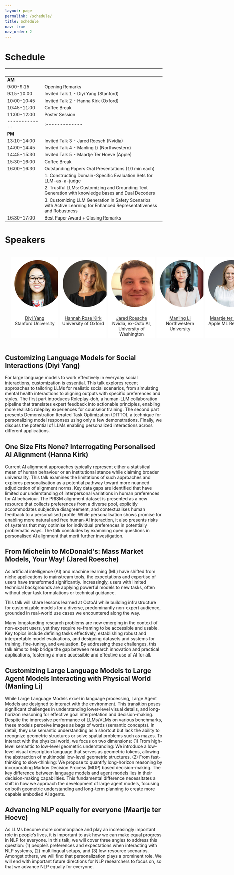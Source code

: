 ```yaml
---
layout: page
permalink: /schedule/
title: Schedule
nav: true
nav_order: 2
---
```

# Schedule

| &nbsp;&nbsp;&nbsp;&nbsp;&nbsp;&nbsp;&nbsp;&nbsp;&nbsp;&nbsp;&nbsp;&nbsp;&nbsp; | &nbsp;&nbsp;&nbsp;|
|-------------|:-------------|
|__AM__&nbsp;&nbsp;&nbsp;&nbsp;&nbsp;&nbsp;&nbsp;&nbsp;&nbsp;&nbsp;&nbsp;&nbsp;&nbsp;&nbsp;&nbsp;&nbsp;&nbsp;&nbsp;&nbsp;&nbsp;||
| 9:00-9:15 | Opening Remarks |
| 9:15-10:00 | Invited Talk 1 - Diyi Yang (Stanford) |
| 10:00-10:45 | Invited Talk 2 - Hanna Kirk (Oxford) |
| 10:45-11:00 | Coffee Break |
| 11:00-12:00 | Poster Session |
|-------------|:-------------|
|__PM__||
| 13:10-14:00 | Invited Talk 3 - Jared Roesch (Nvidia) |
| 14:00-14:45 | Invited Talk 4 - Manling Li (Northwestern) |
| 14:45-15:30 | Invited Talk 5 - Maartje Ter Hoeve (Apple)  |
| 15:30-16:00  | Coffee Break |
| 16:00-16:30 | Outstanding Papers Oral Presentations (10 min each) |
| | 1. Constructing Domain-Specific Evaluation Sets for LLM-as-a-judge |
| | 2. Trustful LLMs: Customizing and Grounding Text Generation with knowledge bases and Dual Decoders |
| | 3. Customizing LLM Generation in Safety Scenarios with Active Learning for Enhanced Representativeness and Robustness |
| 16:30-17:00 | Best Paper Award + Closing Remarks |

# Speakers
<html>
    <div class="team-container">
        <div class="team-member">
            <img src="/assets/img/speakers/diyi.jpg" alt="Diyi Yang">
            <p><a href="https://cs.stanford.edu/~diyiy/">Diyi Yang</a>
            <br>Stanford University</p>
        </div>
        <div class="team-member">
            <img src="/assets/img/speakers/hannah.jpeg" alt="Hannah Rose Kirk">
            <p><a href="https://www.hannahrosekirk.com/">Hannah Rose Kirk</a>
            <br>University of Oxford</p>
        </div>
        <div class="team-member">
            <img src="/assets/img/speakers/jared.jpg" alt="Jared Roesch">
            <p><a href="https://jroesch.github.io/">Jared Roesche</a>
            <br>Nvidia, ex-Octo AI, University of Washington</p>
        </div>
        <div class="team-member">
            <img src="/assets/img/speakers/manling.jpg" alt="Manling Li">
            <p><a href="https://limanling.github.io">Manling Li</a>
            <br>Northwestern University</p>
        </div>
        <div class="team-member">
            <img src="/assets/img/speakers/maartje.jpg" alt="Maartje Ter Hoeve">
            <p><a href="https://maartjeth.github.io">Maartje ter Hoeve</a>
            <br>Apple ML Research</p>
        </div>
    </div>
</html>

## Customizing Language Models for Social Interactions (Diyi Yang)
For large language models to work effectively in everyday social interactions, customization is essential. This talk explores recent approaches to tailoring LLMs for realistic social scenarios, from simulating mental health interactions to aligning outputs with specific preferences and styles. The first part introduces Roleplay-doh, a human-LLM collaboration pipeline that translates expert feedback into actionable principles, enabling more realistic roleplay experiences for counselor training.  The second part presents Demonstration Iterated Task Optimization (DITTO), a technique for personalizing model responses using only a few demonstrations. Finally, we discuss the potential of LLMs enabling personalized interactions across different applications.

## One Size Fits None? Interrogating Personalised AI Alignment (Hanna Kirk)
Current AI alignment approaches typically represent either a statistical mean of human behaviour or an institutional stance while claiming broader universality. This talk examines the limitations of such approaches and explores personalisation as a potential pathway toward more nuanced adjudication of alignment norms. Key data gaps are identified that have limited our understanding of interpersonal variations in human preferences for AI behaviour. The PRISM alignment dataset is presented as a new resource that collects preferences from a diverse pool, explicitly accommodates subjective disagreement, and contextualises human feedback to a personalised profile. While personalisation shows promise for enabling more natural and free human-AI interaction, it also presents risks of systems that may optimise for individual preferences in potentially problematic ways. The talk concludes by examining open questions in personalised AI alignment that merit further investigation.

## From Michelin to McDonald's: Mass Market Models, Your Way! (Jared Roesche)
As artificial intelligence (AI) and machine learning (ML) have shifted from niche applications to mainstream tools, the expectations and expertise of users have transformed significantly. Increasingly, users with limited technical backgrounds are applying powerful models to new tasks, often without clear task formulations or technical guidance.

This talk will share lessons learned at OctoAI while building  infrastructure for customizable models for a diverse, predominantly non-expert audience, grounded in real-world use cases we encountered along the way.

Many longstanding research problems are now emerging in the context of non-expert users, yet they require re-framing to be accessible and usable. Key topics include defining tasks effectively, establishing robust and interpretable model evaluations, and designing datasets and systems for training, fine-tuning, and evaluation. By addressing these challenges, this talk aims to help bridge the gap between research innovation and practical applications, fostering a more accessible and effective use of AI for all.

## Customizing Large Language Models to Large Agent Models Interacting with Physical World (Manling Li)
While Large Language Models excel in language processing, Large Agent Models are designed to interact with the environment. This transition poses significant challenges in understanding lower-level visual details, and long-horizon reasoning for effective goal interpretation and decision-making. Despite the impressive performance of LLMs/VLMs on various benchmarks, these models perceive images as bags of words (semantic concepts). In detail, they use semantic understanding as a shortcut but lack the ability to recognize geometric structures or solve spatial problems such as mazes. To interact with the physical world, we focus on two dimensions: (1) From high-level semantic to low-level geometric understanding: We introduce a low-level visual description language that serves as geometric tokens, allowing the abstraction of multimodal low-level geometric structures. (2) From fast-thinking to slow-thinking: We propose to quantify long-horizon reasoning by incorporating Markov Decision Process (MDP) based decision-making. The key difference between language models and agent models lies in their decision-making capabilities. This fundamental difference necessitates a shift in how we approach the development of large agent models, focusing on both geometric understanding and long-term planning to create more capable embodied AI agents.

## Advancing NLP equally for everyone (Maartje ter Hoeve)
As LLMs become more commonplace and play an increasingly important role in people’s lives, it is important to ask how we can make equal progress in NLP for everyone. In this talk, we will cover three angles to address this question: (1) people’s preferences and expectations when interacting with NLP systems, (2) multilingual setups, and (3) low-resource scenarios. Amongst others, we will find that personalization plays a prominent role. We will end with important future directions for NLP researchers to focus on, so that we advance NLP equally for everyone.

<style>
    /* Style for the team container */
.team-container {
    display: grid;
    grid-template-columns: repeat(5, 1fr); /* Display 3 members per row */
    gap: 5px;
    max-width: 1000px;
    padding: 20px;
}

@media (max-width: 768px) {
    .team-container {
        grid-template-columns: repeat(2, 1fr); /* Display 2 members per row on smaller screens */
    }
}

/* Style for each team member */
.team-member {
    text-align: center;
    background-color: #fff;
    padding: 0px;
    width: 150px; /* Set a fixed width for consistent circle appearance */
    height: 260px; /* Set a fixed height for consistent circle appearance */
    /* box-shadow: 0px 3px 6px rgba(0, 0, 0, 0.1); */
    overflow: hidden; /* Hide any image overflow */
}


.team-member h3 {
    font-size: 16px;
    color: #333;
}

.team-member img {
  object-fit: cover;
  border-radius:50%;
  width: 150px;
  height: 150px;
  padding: 10px;
}

.sponsor-container {
    display: flex;
    gap: 5px;
}

.sponsor {
    flex: 1;
    margin: 10px;
    text-align: center;
    box-sizing: border-box;
    height: 50px;
    width: 50px;
}

.sponsor img {  
    width: 100%; /* Make the image take up 100% of the figure's width */
    height: 100%;
    object-fit: contain; 
}

.caption {
    margin-top: 12px; /* Adjust the margin to control the gap between the figure and the caption */
}

.right-half {
    flex: 1; /* Each figure takes up 50% of the available width */
    height: 500px; /* Set a fixed height for all figures (adjust the value as needed) */
}
</style>